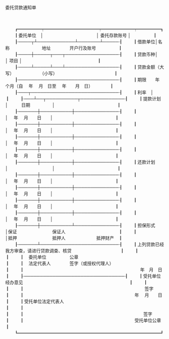



委托贷款通知单



 

　　


　　┏━━━━━┯━━━━━━━━━━━━┯━━━━━━━┯━━━━━┓
　　┃委托单位　│　　　　　　　　　　　　│ 委托存款账号 │　　　　　┃
　　┠────┬┴────────────┴───────┴─────┨
　　┃借款单位│名称　　　　　　　 地址　　　　 开户行及账号　　　　　┃
　　┠────┼─────┬───┬─────────────────┨
　　┃贷款币种│　　　　　│ 项目 │　　　　　　　　　　　　　　　　　┃
　　┠────┴─────┴───┴─────────────────┨
　　┃贷款金额（大写）　　　　　　 （小写）　　　　　　　　　　　　　 ┃
　　┠────────────────────────────────┨
　　┃期限　　年　　个月（自　 年　 月　日至　 年　　月　日）　　　　 ┃
　　┠───┬────────────────────────────┨
　　┃利率　│　　　　　　　　　　　　　　　　　　　　　　　　　　　　┃
　　┠───┴──┬──────────┬──────────────┨
　　┃提款计划　　│　　　日期　　　　　│　　　　　　　　　　　　　　┃
　　┠──────┼──────────┼──────────────┨
　　┃　　　　　　│　 年　 月　　日　　│　　　　　　　　　　　　　　┃
　　┠──────┼──────────┼──────────────┨
　　┃　　　　　　│　 年　 月　　日　　│　　　　　　　　　　　　　　┃
　　┠──────┼──────────┼──────────────┨
　　┃　　　　　　│　 年　 月　　日　　│　　　　　　　　　　　　　　┃
　　┠──────┼──────────┼──────────────┨
　　┃　　　　　　│　 年　 月　　日　　│　　　　　　　　　　　　　　┃
　　┠──────┼──────────┼──────────────┨
　　┃还款计划　　│　　　　　　　　　　│　　　　　　　　　　　　　　┃
　　┠──────┼──────────┼──────────────┨
　　┃　　　　　　│　 年　 月　　日　　│　　　　　　　　　　　　　　┃
　　┠──────┼──────────┼──────────────┨
　　┃　　　　　　│　 年　 月　　日　　│　　　　　　　　　　　　　　┃
　　┠──────┼──────────┼──────────────┨
　　┃　　　　　　│　 年　 月　　日　　│　　　　　　　　　　　　　　┃
　　┠──────┼──────────┼──────────────┨
　　┃　　　　　　│　 年　 月　　日　　│　　　　　　　　　　　　　　┃
　　┠──────┼──────────┴──────────────┨
　　┃担保形式　　│保证　　　　　　　　保证人　　　　　　　　　　　　┃
　　┃　　　　　　│抵押　　　　　　　　抵押人　　　　　　　抵押财产　┃
　　┠──────┴─────────────────────────┨
　　┃上列贷款已经我方审查，请进行贷款调查、核贷　　　　　　　　　　　┃
　　┃　　　　　　　　　　　　　　　　　　　　　　　　　　　　　　　　┃
　　┃　委托单位　　　　　 公章　　　　　　　　　　　　　　　　　　　 ┃
　　┃　法定代表人　　　　 签字（或授权代理人）　　　　　　　　　　　 ┃
　　┃　　　　　　　　　　　　　　　　　　　　　　　　　　 年　月　日 ┃
　　┠────────────────────────────────┨
　　┃受托单位经办意见　　　　　　　　　　　　　　　　　　　　　　　　┃
　　┃　　　　　　　　　　　　　　　　　　　　　　　　　　　　　　　　┃
　　┃　　　　　　　　　　　　　　　　　　　　　　　　　　　 签字　　 ┃
　　┃　　　　　　　　　　　　　　　　　　　　　　　　　年　 月　　日 ┃
　　┃受托单位法定代表人　　　　　　　　　　　　　　　　　　　　　　　┃
　　┃　　　　　　　　　　　　　　　　　　　　　　　　　　　　　　　　┃
　　┃　　　　　　　　　　　　　　　　　　　　　　　　　　　签字　　　┃
　　┃　　　　　　　　　　　　　　　　　　　　　　　　　受托单位公章　┃
　　┗━━━━━━━━━━━━━━━━━━━━━━━━━━━━━━━━┛
　　
　　            
